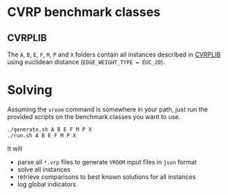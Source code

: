 # CVRP benchmark classes

## CVRPLIB

The `A`, `B`, `E`, `F`, `M`, `P` and `X` folders contain all instances
described in
[CVRPLIB](http://vrp.atd-lab.inf.puc-rio.br/index.php/en/) using
euclidean distance (`EDGE_WEIGHT_TYPE = EUC_2D`).

# Solving

Assuming the `vroom` command is somewhere in your path, just run the
provided scripts on the benchmark classes you want to use.

```
./generate.sh A B E F M P X
./run.sh A B E F M P X
```

It will

- parse all `*.vrp` files to generate `VROOM` input files in `json` format
- solve all instances
- retrieve comparisons to best known solutions for all instances
- log global indicators
